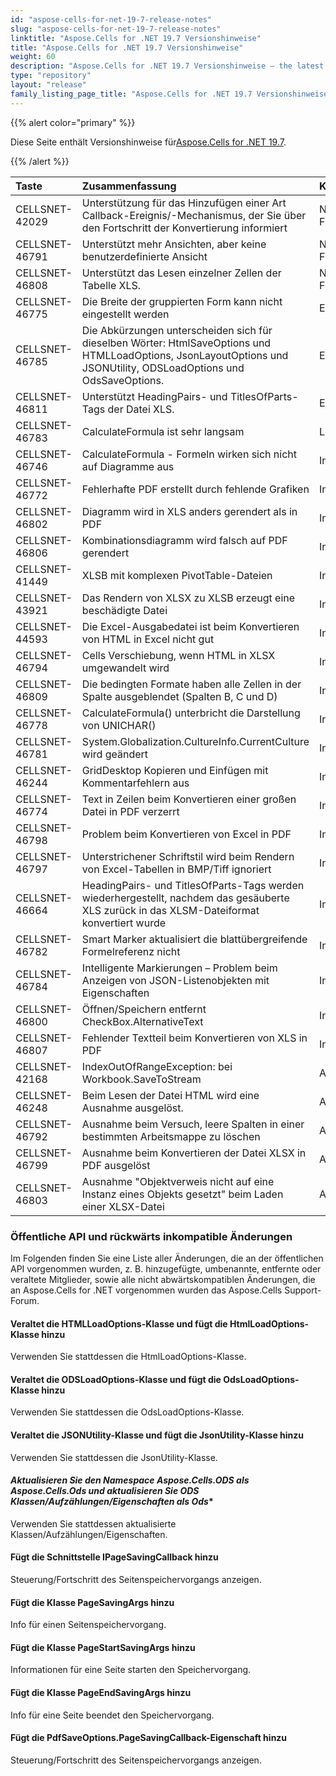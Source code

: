 ```yaml
---
id: "aspose-cells-for-net-19-7-release-notes"
slug: "aspose-cells-for-net-19-7-release-notes"
linktitle: "Aspose.Cells for .NET 19.7 Versionshinweise"
title: "Aspose.Cells for .NET 19.7 Versionshinweise"
weight: 60
description: "Aspose.Cells for .NET 19.7 Versionshinweise – the latest updates and fixes."
type: "repository"
layout: "release"
family_listing_page_title: "Aspose.Cells for .NET 19.7 Versionshinweise"
---
```

{{% alert color="primary" %}} 

 Diese Seite enthält Versionshinweise für[Aspose.Cells for .NET 19.7](https://www.nuget.org/packages/Aspose.Cells/19.7.0).

{{% /alert %}} 

|**Taste**|**Zusammenfassung**|**Kategorie**|
|:- |:- |:- |
|CELLSNET-42029|Unterstützung für das Hinzufügen einer Art Callback-Ereignis/-Mechanismus, der Sie über den Fortschritt der Konvertierung informiert|Neue Funktion|
|CELLSNET-46791|Unterstützt mehr Ansichten, aber keine benutzerdefinierte Ansicht|Neue Funktion|
|CELLSNET-46808|Unterstützt das Lesen einzelner Zellen der Tabelle XLS.|Neue Funktion|
|CELLSNET-46775|Die Breite der gruppierten Form kann nicht eingestellt werden|Erweiterung|
|CELLSNET-46785|Die Abkürzungen unterscheiden sich für dieselben Wörter: HtmlSaveOptions und HTMLLoadOptions, JsonLayoutOptions und JSONUtility, ODSLoadOptions und OdsSaveOptions.|Erweiterung|
|CELLSNET-46811|Unterstützt HeadingPairs- und TitlesOfParts-Tags der Datei XLS.|Erweiterung|
|CELLSNET-46783|CalculateFormula ist sehr langsam|Leistung|
|CELLSNET-46746|CalculateFormula - Formeln wirken sich nicht auf Diagramme aus|Insekt|
|CELLSNET-46772|Fehlerhafte PDF erstellt durch fehlende Grafiken|Insekt|
|CELLSNET-46802|Diagramm wird in XLS anders gerendert als in PDF|Insekt|
|CELLSNET-46806|Kombinationsdiagramm wird falsch auf PDF gerendert|Insekt|
|CELLSNET-41449|XLSB mit komplexen PivotTable-Dateien|Insekt|
|CELLSNET-43921|Das Rendern von XLSX zu XLSB erzeugt eine beschädigte Datei|Insekt|
|CELLSNET-44593|Die Excel-Ausgabedatei ist beim Konvertieren von HTML in Excel nicht gut|Insekt|
|CELLSNET-46794|Cells Verschiebung, wenn HTML in XLSX umgewandelt wird|Insekt|
|CELLSNET-46809|Die bedingten Formate haben alle Zellen in der Spalte ausgeblendet (Spalten B, C und D)|Insekt|
|CELLSNET-46778|CalculateFormula() unterbricht die Darstellung von UNICHAR()|Insekt|
|CELLSNET-46781|System.Globalization.CultureInfo.CurrentCulture wird geändert|Insekt|
|CELLSNET-46244|GridDesktop Kopieren und Einfügen mit Kommentarfehlern aus|Insekt|
|CELLSNET-46774|Text in Zeilen beim Konvertieren einer großen Datei in PDF verzerrt|Insekt|
|CELLSNET-46798|Problem beim Konvertieren von Excel in PDF|Insekt|
|CELLSNET-46797|Unterstrichener Schriftstil wird beim Rendern von Excel-Tabellen in BMP/Tiff ignoriert|Insekt|
|CELLSNET-46664|HeadingPairs- und TitlesOfParts-Tags werden wiederhergestellt, nachdem das gesäuberte XLS zurück in das XLSM-Dateiformat konvertiert wurde|Insekt|
|CELLSNET-46782|Smart Marker aktualisiert die blattübergreifende Formelreferenz nicht|Insekt|
|CELLSNET-46784|Intelligente Markierungen – Problem beim Anzeigen von JSON-Listenobjekten mit Eigenschaften|Insekt|
|CELLSNET-46800|Öffnen/Speichern entfernt CheckBox.AlternativeText|Insekt|
|CELLSNET-46807|Fehlender Textteil beim Konvertieren von XLS in PDF|Insekt|
|CELLSNET-42168|IndexOutOfRangeException: bei Workbook.SaveToStream|Ausnahme|
|CELLSNET-46248|Beim Lesen der Datei HTML wird eine Ausnahme ausgelöst.|Ausnahme|
|CELLSNET-46792|Ausnahme beim Versuch, leere Spalten in einer bestimmten Arbeitsmappe zu löschen|Ausnahme|
|CELLSNET-46799|Ausnahme beim Konvertieren der Datei XLSX in PDF ausgelöst|Ausnahme|
|CELLSNET-46803|Ausnahme "Objektverweis nicht auf eine Instanz eines Objekts gesetzt" beim Laden einer XLSX-Datei|Ausnahme|
### **Öffentliche API und rückwärts inkompatible Änderungen**
Im Folgenden finden Sie eine Liste aller Änderungen, die an der öffentlichen API vorgenommen wurden, z. B. hinzugefügte, umbenannte, entfernte oder veraltete Mitglieder, sowie alle nicht abwärtskompatiblen Änderungen, die an Aspose.Cells for .NET vorgenommen wurden das Aspose.Cells Support-Forum.
#### **Veraltet die HTMLLoadOptions-Klasse und fügt die HtmlLoadOptions-Klasse hinzu**
Verwenden Sie stattdessen die HtmlLoadOptions-Klasse.
#### **Veraltet die ODSLoadOptions-Klasse und fügt die OdsLoadOptions-Klasse hinzu**
Verwenden Sie stattdessen die OdsLoadOptions-Klasse.
#### **Veraltet die JSONUtility-Klasse und fügt die JsonUtility-Klasse hinzu**
Verwenden Sie stattdessen die JsonUtility-Klasse.
#### **Aktualisieren Sie den Namespace Aspose.Cells.ODS als Aspose.Cells.Ods und aktualisieren Sie ODS* Klassen/Aufzählungen/Eigenschaften als Ods**
Verwenden Sie stattdessen aktualisierte Klassen/Aufzählungen/Eigenschaften.
#### **Fügt die Schnittstelle IPageSavingCallback hinzu**
Steuerung/Fortschritt des Seitenspeichervorgangs anzeigen.
#### **Fügt die Klasse PageSavingArgs hinzu**
Info für einen Seitenspeichervorgang.
#### **Fügt die Klasse PageStartSavingArgs hinzu**
Informationen für eine Seite starten den Speichervorgang.
#### **Fügt die Klasse PageEndSavingArgs hinzu**
Info für eine Seite beendet den Speichervorgang.
#### **Fügt die PdfSaveOptions.PageSavingCallback-Eigenschaft hinzu**
Steuerung/Fortschritt des Seitenspeichervorgangs anzeigen.
